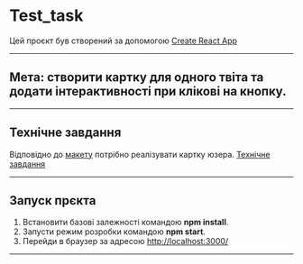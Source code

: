 # Test_task

Цей проєкт був створений за допомогою [Create React App](https://github.com/facebook/create-react-app)

---

## **Мета**: створити картку для одного твіта та додати інтерактивності при клікові на кнопку.

---

## **Технічне завдання**

Відповідно до [макету](https://www.figma.com/file/zun1oP6NmS2Lmgbcj6e1IG/Test?node-id=0%3A1&t=xpiuQ5P70CDKoqs1-0)
потрібно реалізувати картку юзера.
[Технічне завдання](https://drive.google.com/file/d/1YJuJ1nhaJv7SRlJLH05OTw08dxW2TQGK/view)

---

## Запуск прєкта

1. Встановити базові залежності командою **npm install**.
2. Запусти режим розробки командою **npm start**.
3. Перейди в браузер за адресою <http://localhost:3000/>

---
